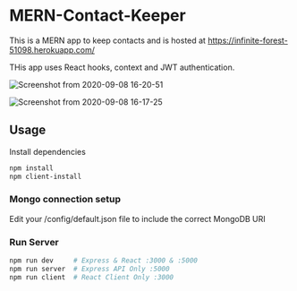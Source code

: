 # MERN-Contact-Keeper
This is a MERN app to keep contacts and is hosted at https://infinite-forest-51098.herokuapp.com/

THis app uses React hooks, context and JWT authentication.

![Screenshot from 2020-09-08 16-20-51](https://user-images.githubusercontent.com/34328907/92466844-6eb4a900-f1f0-11ea-9c95-d94bc3a083f8.png)

![Screenshot from 2020-09-08 16-17-25](https://user-images.githubusercontent.com/34328907/92467097-c81cd800-f1f0-11ea-9a62-1def20a3ebb9.png)



## Usage

Install dependencies

```bash
npm install
npm client-install
```

### Mongo connection setup

Edit your /config/default.json file to include the correct MongoDB URI

### Run Server

```bash
npm run dev     # Express & React :3000 & :5000
npm run server  # Express API Only :5000
npm run client  # React Client Only :3000
```
